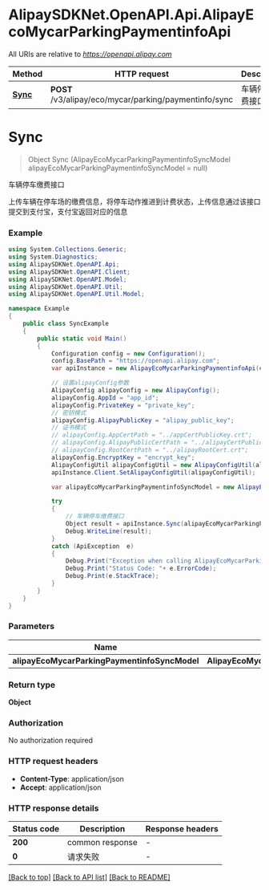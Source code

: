 # AlipaySDKNet.OpenAPI.Api.AlipayEcoMycarParkingPaymentinfoApi

All URIs are relative to *https://openapi.alipay.com*

Method | HTTP request | Description
------------- | ------------- | -------------
[**Sync**](AlipayEcoMycarParkingPaymentinfoApi.md#sync) | **POST** /v3/alipay/eco/mycar/parking/paymentinfo/sync | 车辆停车缴费接口


<a name="sync"></a>
# **Sync**
> Object Sync (AlipayEcoMycarParkingPaymentinfoSyncModel alipayEcoMycarParkingPaymentinfoSyncModel = null)

车辆停车缴费接口

上传车辆在停车场的缴费信息，将停车动作推进到计费状态，上传信息通过该接口提交到支付宝，支付宝返回对应的信息

### Example
```csharp
using System.Collections.Generic;
using System.Diagnostics;
using AlipaySDKNet.OpenAPI.Api;
using AlipaySDKNet.OpenAPI.Client;
using AlipaySDKNet.OpenAPI.Model;
using AlipaySDKNet.OpenAPI.Util;
using AlipaySDKNet.OpenAPI.Util.Model;

namespace Example
{
    public class SyncExample
    {
        public static void Main()
        {
            Configuration config = new Configuration();
            config.BasePath = "https://openapi.alipay.com";
            var apiInstance = new AlipayEcoMycarParkingPaymentinfoApi(config);

            // 设置alipayConfig参数
            AlipayConfig alipayConfig = new AlipayConfig();
            alipayConfig.AppId = "app_id";
            alipayConfig.PrivateKey = "private_key";
            // 密钥模式
            alipayConfig.AlipayPublicKey = "alipay_public_key";
            // 证书模式
            // alipayConfig.AppCertPath = "../appCertPublicKey.crt";
            // alipayConfig.AlipayPublicCertPath = "../alipayCertPublicKey_RSA2.crt";
            // alipayConfig.RootCertPath = "../alipayRootCert.crt";
            alipayConfig.EncryptKey = "encrypt_key";
            AlipayConfigUtil alipayConfigUtil = new AlipayConfigUtil(alipayConfig);
            apiInstance.Client.SetAlipayConfigUtil(alipayConfigUtil);

            var alipayEcoMycarParkingPaymentinfoSyncModel = new AlipayEcoMycarParkingPaymentinfoSyncModel(); // AlipayEcoMycarParkingPaymentinfoSyncModel |  (optional) 

            try
            {
                // 车辆停车缴费接口
                Object result = apiInstance.Sync(alipayEcoMycarParkingPaymentinfoSyncModel);
                Debug.WriteLine(result);
            }
            catch (ApiException  e)
            {
                Debug.Print("Exception when calling AlipayEcoMycarParkingPaymentinfoApi.Sync: " + e.Message );
                Debug.Print("Status Code: "+ e.ErrorCode);
                Debug.Print(e.StackTrace);
            }
        }
    }
}
```

### Parameters

Name | Type | Description  | Notes
------------- | ------------- | ------------- | -------------
 **alipayEcoMycarParkingPaymentinfoSyncModel** | **AlipayEcoMycarParkingPaymentinfoSyncModel**|  | [optional] 

### Return type

**Object**

### Authorization

No authorization required

### HTTP request headers

 - **Content-Type**: application/json
 - **Accept**: application/json


### HTTP response details
| Status code | Description | Response headers |
|-------------|-------------|------------------|
| **200** | common response |  -  |
| **0** | 请求失败 |  -  |

[[Back to top]](#) [[Back to API list]](../README.md#documentation-for-api-endpoints) [[Back to README]](../README.md)


